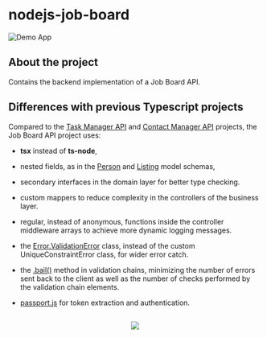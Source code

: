 # nodejs-job-board

![Demo App](https://img.shields.io/badge/demo_app-blue)

## About the project

Contains the backend implementation of a Job Board API.

## Differences with previous Typescript projects

Compared to the [Task Manager API](https://github.com/geozi/nodejs-typescript-task-manager) and [Contact Manager API](https://github.com/geozi/nodejs-typescript-contact-manager) projects, the Job Board API project uses:

- **tsx** instead of **ts-node**,

- nested fields, as in the [Person](src/domain/models/person.model.ts) and [Listing](src/domain//models//listing.model.ts) model schemas,

- secondary interfaces in the domain layer for better type checking.

- custom mappers to reduce complexity in the controllers of the business layer.

- regular, instead of anonymous, functions inside the controller middleware arrays to achieve more dynamic logging messages.

- the [Error.ValidationError](https://mongoosejs.com/docs/api/error.html#Error.ValidationError) class, instead of the custom UniqueConstraintError class, for wider error catch.

- the [.bail()](https://express-validator.github.io/docs/api/validation-chain#bail)
  method in validation chains, minimizing the number of errors sent back to the client as well as the number of checks performed by the validation chain elements.

- [passport.js](https://www.passportjs.org/) for token extraction and authentication.

##

<p align="center">
        <a href="https://github.com/LelouchFR/skill-icons">
        <img src="https://go-skill-icons.vercel.app/api/icons?i=vscode,nodejs,typescript,mocha,mongoose"/>
      </a>
</p>
